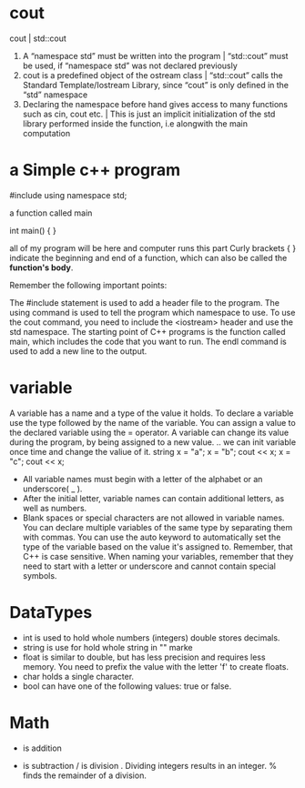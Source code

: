 # cout
cout                                                    |                   	std::cout
1.	A “namespace std” must be written into the program	|  “std::cout” must be used, if “namespace std” was not declared previously
2.	cout is a predefined object of the ostream class    |	“std::cout” calls the Standard Template/Iostream Library, since “cout” is only defined in the “std” namespace
3.	Declaring the namespace before hand gives
 access to many functions such as cin, cout etc.        | This is just an implicit initialization of the std library performed inside the function, i.e alongwith the main computation 


 # a Simple c++ program 

 #include <iostream>
 using namespace std;

  a function called main

  int main() { }
  
  all of my program will be here and computer runs this part
  Curly brackets { } indicate the beginning and end of a function,
  which can also be called the **function's body**.

Remember the following important points:

The #include statement is used to add a header file to the program.
The using command is used to tell the program which namespace to use.
To use the cout command, you need to include the &lt;iostream&gt; header and use the std namespace.
The starting point of C++ programs is the function called main, which includes the code that you want to run.
The endl command is used to add a new line to the output.

# variable

A variable has a name and a type of the value it holds. 
To declare a variable use the type followed by the name of the variable.
You can assign a value to the declared variable using the = operator.
A variable can change its value during the program, by being assigned to a new value.
.. we can init variable once time and change the valiue of it.
string x = "a";
  x = "b";
  cout << x;
  x = "c";
  cout << x;
  - All variable names must begin with a letter of the alphabet or an underscore( _ ). 
  - After the initial letter, variable names can contain additional letters, as well as numbers.
  - Blank spaces or special characters are not allowed in variable names.
You can declare multiple variables of the same type by separating them with commas.
You can use the auto keyword to automatically set the type of the variable based on the value it's assigned to.
Remember, that C++ is case sensitive.
When naming your variables, remember that they need to start with a letter or underscore and cannot contain special symbols.


# DataTypes
  - int is used to hold whole numbers (integers) double stores decimals.
  - string is use for hold whole string in "" marke 
  - float is similar to double, but has less precision and requires less memory. You need to prefix the value with the letter 'f' to create floats.
  - char holds a single character.
  -  bool can have one of the following values: true or false. 


# Math
   + is addition
   - is subtraction
   / is division 
     . Dividing integers results in an integer.
   % finds the remainder of a division.

